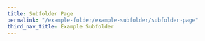 ```yaml
---
title: Subfolder Page
permalink: "/example-folder/example-subfolder/subfolder-page"
third_nav_title: Example Subfolder
---
```


